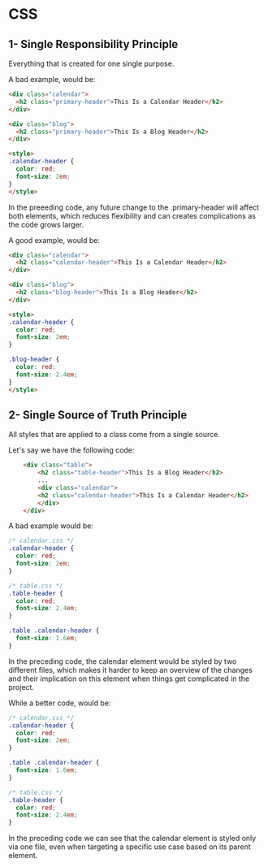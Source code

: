 # CSS
## 1- Single Responsibility Principle
Everything that is created for one single purpose.

A bad example, would be:
```html
<div class="calendar">
  <h2 class="primary-header">This Is a Calendar Header</h2>
</div>

<div class="blog">
  <h2 class="primary-header">This Is a Blog Header</h2>
</div>

<style>
.calendar-header {
  color: red;
  font-size: 2em;
}
</style>
```
In the preeeding code, any future change to the .primary-header will affect both elements, which reduces flexibility and can creates complications as the code grows larger.

A good example, would be:
```html
<div class="calendar">
  <h2 class="calendar-header">This Is a Calendar Header</h2>
</div>

<div class="blog">
  <h2 class="blog-header">This Is a Blog Header</h2>
</div>

<style>
.calendar-header {
  color: red;
  font-size: 2em;
}

.blog-header {
  color: red;
  font-size: 2.4em;
}
</style>
```


## 2- Single Source of Truth Principle
All styles that are applied to a class come from a single source.

Let's say we have the following code:
```html
    <div class="table">
        <h2 class="table-header">This Is a Blog Header</h2>
        ...
        <div class="calendar">
        <h2 class="calendar-header">This Is a Calendar Header</h2>
        </div>
    </div>
```

A bad example would be:
```css
/* calendar.css */
.calendar-header {
  color: red;
  font-size: 2em;
}

/* table.css */
.table-header {
  color: red;
  font-size: 2.4em;
}

.table .calendar-header {
  font-size: 1.6em;
}
```
In the preceding code, the calendar element would be styled by two different files, which makes it harder to keep an overview of the changes and their implication on this element when things get complicated in the project.

While a better code, would be:
```css
/* calendar.css */
.calendar-header {
  color: red;
  font-size: 2em;
}

.table .calendar-header {
  font-size: 1.6em;
}

/* table.css */
.table-header {
  color: red;
  font-size: 2.4em;
}
```
In the preceding code we can see that the calendar element is styled only via one file, even when targeting a specific use case based on its parent element.
